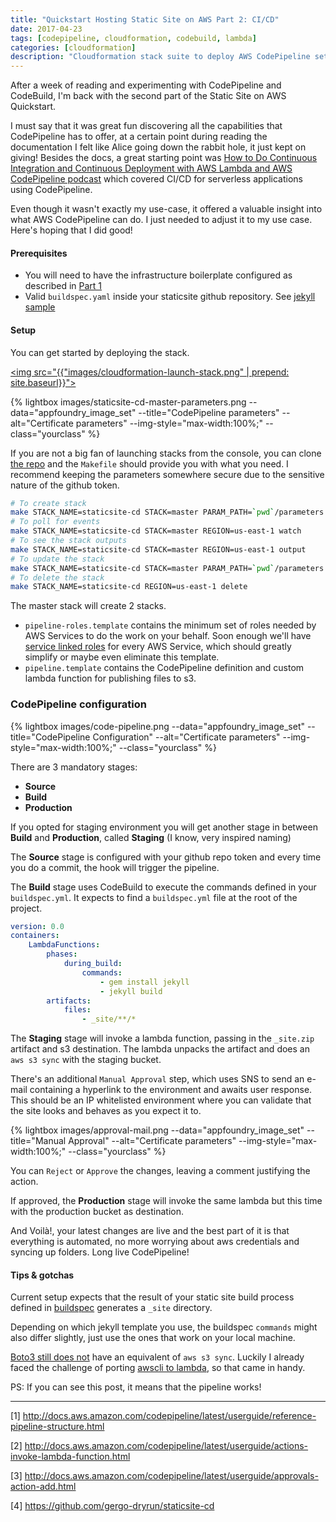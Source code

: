 ```yaml
---
title: "Quickstart Hosting Static Site on AWS Part 2: CI/CD"
date: 2017-04-23
tags: [codepipeline, cloudformation, codebuild, lambda]
categories: [cloudformation]
description: "Cloudformation stack suite to deploy AWS CodePipeline setup for static sites"
---
```


After a week of reading and experimenting with CodePipeline and CodeBuild, I'm back with the second part of the Static Site on AWS Quickstart.

I must say that it was great fun discovering all the capabilities that CodePipeline has to offer, at a certain point during reading the documentation I felt like Alice going down the rabbit hole, it just kept on giving! Besides the docs, a great starting point was [How to Do Continuous Integration and Continuous Deployment with AWS Lambda and AWS CodePipeline podcast](https://www.youtube.com/watch?v=P7i01eqmzrs) which covered CI/CD for serverless applications using CodePipeline.

Even though it wasn't exactly my use-case, it offered a valuable insight into what AWS CodePipeline can do. I just needed to adjust it to my use case. Here's hoping that I did good!

#### Prerequisites

* You will need to have the infrastructure boilerplate configured as described in [Part 1](https://dryrun.cloud/2017/quickstart-hosting-static-site-on-aws-part-1-infrastructure/)
* Valid `buildspec.yaml` inside your staticsite github repository. See [jekyll sample](#buildspec)

#### Setup
You can get started by deploying the stack.

[<img src="{{"images/cloudformation-launch-stack.png" | prepend: site.baseurl}}">](https://console.aws.amazon.com/cloudformation/home?#/stacks/new?stackName=staticsite-cd&templateURL=https://s3-eu-west-1.amazonaws.com/dryrun.cloud-resources/2017-04-23-getting-started-static-sites-cd/template/master.template)

{% lightbox images/staticsite-cd-master-parameters.png  --data="appfoundry_image_set" --title="CodePipeline parameters" --alt="Certificate parameters" --img-style="max-width:100%;" --class="yourclass" %}


If you are not a big fan of launching stacks from the console, you can clone [the repo](https://github.com/gergo-dryrun/staticsite-cd) and the `Makefile` should provide you with what you need. I recommend keeping the parameters somewhere secure due to the sensitive nature of the github token.

```bash
# To create stack
make STACK_NAME=staticsite-cd STACK=master PARAM_PATH=`pwd`/parameters REGION=us-west-1 create
# To poll for events
make STACK_NAME=staticsite-cd STACK=master REGION=us-east-1 watch
# To see the stack outputs
make STACK_NAME=staticsite-cd STACK=master REGION=us-east-1 output
# To update the stack
make STACK_NAME=staticsite-cd STACK=master PARAM_PATH=`pwd`/parameters REGION=us-east-1 update
# To delete the stack
make STACK_NAME=staticsite-cd REGION=us-east-1 delete
```

The master stack will create 2 stacks.

* `pipeline-roles.template` contains the minimum set of roles needed by AWS Services to do the work on your behalf. Soon enough we'll have [service linked roles](https://aws.amazon.com/blogs/security/introducing-an-easier-way-to-delegate-permissions-to-aws-services-service-linked-roles/) for every AWS Service, which should greatly simplify or maybe even eliminate this template.
* `pipeline.template` contains the CodePipeline definition and custom lambda function for publishing files to s3.

### CodePipeline configuration

{% lightbox images/code-pipeline.png  --data="appfoundry_image_set" --title="CodePipeline Configuration" --alt="Certificate parameters" --img-style="max-width:100%;" --class="yourclass" %}

There are 3 mandatory stages:

* **Source**
* **Build**
* **Production**

If you opted for staging environment you will get another stage in between **Build** and **Production**, called **Staging** (I know, very inspired naming)

The **Source** stage is configured with your github repo token and every time you do a commit, the hook will trigger the pipeline.

 <a name="buildspec"></a> The **Build** stage uses CodeBuild to execute the commands defined in your `buildspec.yml`. It expects to find a `buildspec.yml` file at the root of the project.

```yaml
version: 0.0
containers:
    LambdaFunctions:
        phases:
            during_build:
                commands:
                    - gem install jekyll
                    - jekyll build
        artifacts:
            files:
                - _site/**/*
```

The **Staging** stage will invoke a lambda function, passing in the `_site.zip` artifact and s3 destination. The lambda unpacks the artifact and does an `aws s3 sync` with the staging bucket.

There's an additional `Manual Approval` step, which uses SNS to send an e-mail containing a hyperlink to the environment and awaits user response. This should be an IP whitelisted environment where you can validate that the site looks and behaves as you expect it to.

{% lightbox images/approval-mail.png  --data="appfoundry_image_set" --title="Manual Approval" --alt="Certificate parameters" --img-style="max-width:100%;" --class="yourclass" %}

You can `Reject` or `Approve` the changes, leaving a comment justifying the action.

If approved, the **Production** stage will invoke the same lambda but this time with the production bucket as destination.

And Voilà!, your latest changes are live and the best part of it is that everything is automated, no more worrying about aws credentials and syncing up folders. Long live CodePipeline!

#### Tips & gotchas
Current setup expects that the result of your static site build process defined in [buildspec](#buildspec) generates a `_site` directory.

Depending on which jekyll template you use, the buildspec `commands` might also differ slightly, just use the ones that work on your local machine.

[Boto3 still does not](https://github.com/boto/boto3/issues/358) have an equivalent of `aws s3 sync`. Luckily I already faced the challenge of porting [awscli to lambda](https://github.com/gergo-debreczeni/alfredbot/blob/master/alfred/alfred.py#L63), so that came in handy.

PS: If you can see this post, it means that the pipeline works!

***

 [1] <http://docs.aws.amazon.com/codepipeline/latest/userguide/reference-pipeline-structure.html>

 [2] <http://docs.aws.amazon.com/codepipeline/latest/userguide/actions-invoke-lambda-function.html>

 [3] <http://docs.aws.amazon.com/codepipeline/latest/userguide/approvals-action-add.html>

 [4] <https://github.com/gergo-dryrun/staticsite-cd>